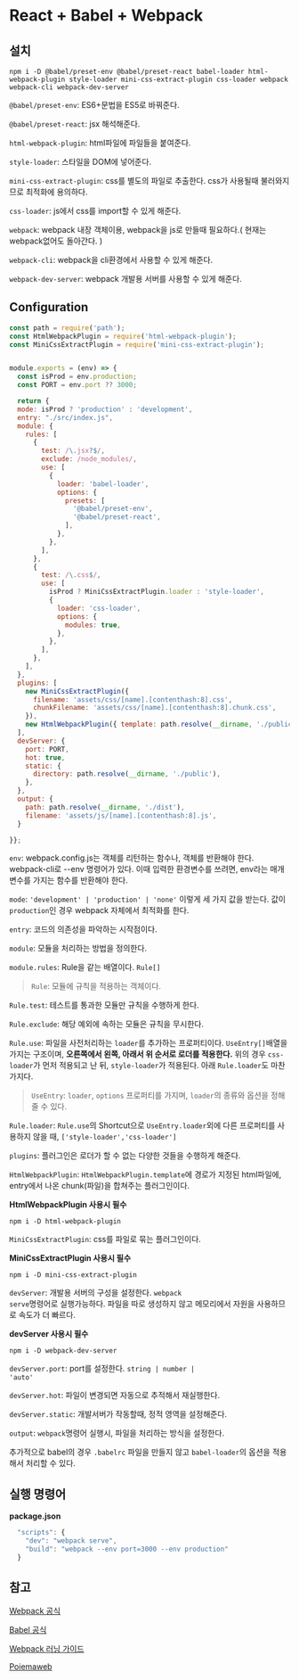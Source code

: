 # React + Babel + Webpack
## 설치
```
npm i -D @babel/preset-env @babel/preset-react babel-loader html-webpack-plugin style-loader mini-css-extract-plugin css-loader webpack webpack-cli webpack-dev-server
```
<code>@babel/preset-env</code>: ES6+문법을 ES5로 바꿔준다.

<code>@babel/preset-react</code>: jsx 해석해준다.

<code>html-webpack-plugin</code>: html파일에 파일들을 붙여준다.

<code>style-loader</code>: 스타일을 DOM에 넣어준다.

<code>mini-css-extract-plugin</code>: css를 별도의 파일로 추출한다. css가 사용될때 불러와지므로 최적화에 용의하다.

<code>css-loader</code>: js에서 css를 import할 수 있게 해준다.

<code>webpack</code>: webpack 내장 객체이용, webpack을 js로 만들때 필요하다.( 현재는 webpack없어도 돌아간다. )

<code>webpack-cli</code>: webpack을 cli환경에서 사용할 수 있게 해준다.

<code>webpack-dev-server</code>: webpack 개발용 서버를 사용할 수 있게 해준다.

## Configuration
```javascript
const path = require('path');
const HtmlWebpackPlugin = require('html-webpack-plugin');
const MiniCssExtractPlugin = require('mini-css-extract-plugin');


module.exports = (env) => {
  const isProd = env.production;
  const PORT = env.port ?? 3000;

  return {
  mode: isProd ? 'production' : 'development',
  entry: "./src/index.js",
  module: {
    rules: [
      {
        test: /\.jsx?$/,
        exclude: /node_modules/,
        use: [
          {
            loader: 'babel-loader',
            options: {
              presets: [
                '@babel/preset-env',
                '@babel/preset-react',
              ],
            },
          },
        ],
      },
      {
        test: /\.css$/,
        use: [
          isProd ? MiniCssExtractPlugin.loader : 'style-loader',
          {
            loader: 'css-loader',
            options: {
              modules: true,
            },
          },
        ],
      },
    ],
  },
  plugins: [
    new MiniCssExtractPlugin({
      filename: 'assets/css/[name].[contenthash:8].css',
      chunkFilename: 'assets/css/[name].[contenthash:8].chunk.css',
    }),
    new HtmlWebpackPlugin({ template: path.resolve(__dirname, './public/index.html')})
  ],
  devServer: {
    port: PORT,
    hot: true,
    static: {
      directory: path.resolve(__dirname, './public'),
    },
  },
  output: {
    path: path.resolve(__dirname, './dist'),
    filename: 'assets/js/[name].[contenthash:8].js',
  }

}};
```
<code>env</code>: webpack.config.js는 객체를 리턴하는 함수나, 객체를 반환해야 한다. webpack-cli로 --env 명령어가 있다. 이때 입력한 환경변수를 쓰려면, env라는 매개변수를 가지는 함수를 반환해야 한다.

<code>mode</code>: <code>'development' | 'production' | 'none'</code> 이렇게 세 가지 값을 받는다. 값이 <code>production</code>인 경우 webpack 자체에서 최적화를 한다.

<code>entry</code>: 코드의 의존성을 파악하는 시작점이다.

<code>module</code>: 모듈을 처리하는 방법을 정의한다.

<code>module.rules</code>: Rule을 같는 배열이다. <code>Rule[]</code>

> <code>Rule</code>: 모듈에 규칙을 적용하는 객체이다.

<code>Rule.test</code>: 테스트를 통과한 모듈만 규칙을 수행하게 한다.

<code>Rule.exclude</code>: 해당 예외에 속하는 모듈은 규칙을 무시한다.

<code>Rule.use</code>: 파일을 사전처리하는 <code>loader</code>를 추가하는 프로퍼티이다. <code>UseEntry[]</code>배열을 가지는 구조이며, **오른쪽에서 왼쪽, 아래서 위 순서로 로더를 적용한다.** 위의 경우 <code>css-loader</code>가 먼저 적용되고 난 뒤, <code>style-loader</code>가 적용된다. 아래 <code>Rule.loader</code>도 마찬가지다.

> <code>UseEntry</code>: <code>loader</code>, <code>options</code> 프로퍼티를 가지며, <code>loader</code>의 종류와 옵션을 정해줄 수 있다.

<code>Rule.loader</code>: <code>Rule.use</code>의 Shortcut으로 <code>UseEntry.loader</code>외에 다른 프로퍼티를 사용하지 않을 때, <code>['style-loader','css-loader']</code>

<code>plugins</code>: 플러그인은 로더가 할 수 없는 다양한 것들을 수행하게 해준다.

<code>HtmlWebpackPlugin</code>: <code>HtmlWebpackPlugin.template</code>에 경로가 지정된 html파일에, entry에서 나온 chunk(파일)을 합쳐주는 플러그인이다.

**HtmlWebpackPlugin 사용시 필수**
```
npm i -D html-webpack-plugin
```

<code>MiniCssExtractPlugin</code>: css를 파일로 묶는 플러그인이다.

**MiniCssExtractPlugin 사용시 필수**
```
npm i -D mini-css-extract-plugin
```

<code>devServer</code>: 개발용 서버의 구성을 설정한다. <code>webpack serve</code>명령어로 실행가능하다. 파일을 따로 생성하지 않고 메모리에서 자원을 사용하므로 속도가 더 빠르다.

**devServer 사용시 필수**
```
npm i -D webpack-dev-server
```

<code>devServer.port</code>: port를 설정한다. <code>string | number | 'auto'</code>

<code>devServer.hot</code>: 파일이 변경되면 자동으로 추적해서 재실행한다.

<code>devServer.static</code>: 개발서버가 작동할때, 정적 영역을 설정해준다.

<code>output</code>: <code>webpack</code>명령어 실행시, 파일을 처리하는 방식을 설정한다.

추가적으로 babel의 경우 <code>.babelrc</code> 파일을 만들지 않고 <code>babel-loader</code>의 옵션을 적용해서 처리할 수 있다.

## 실행 명령어
**package.json**
```javascript
  "scripts": {
    "dev": "webpack serve",
    "build": "webpack --env port=3000 --env production"
  }
```

## 참고
[Webpack 공식](https://webpack.js.org/)

[Babel 공식](https://babeljs.io/)

[Webpack 러닝 가이드](https://yamoo9.gitbook.io/webpack/)

[Poiemaweb](https://poiemaweb.com/)